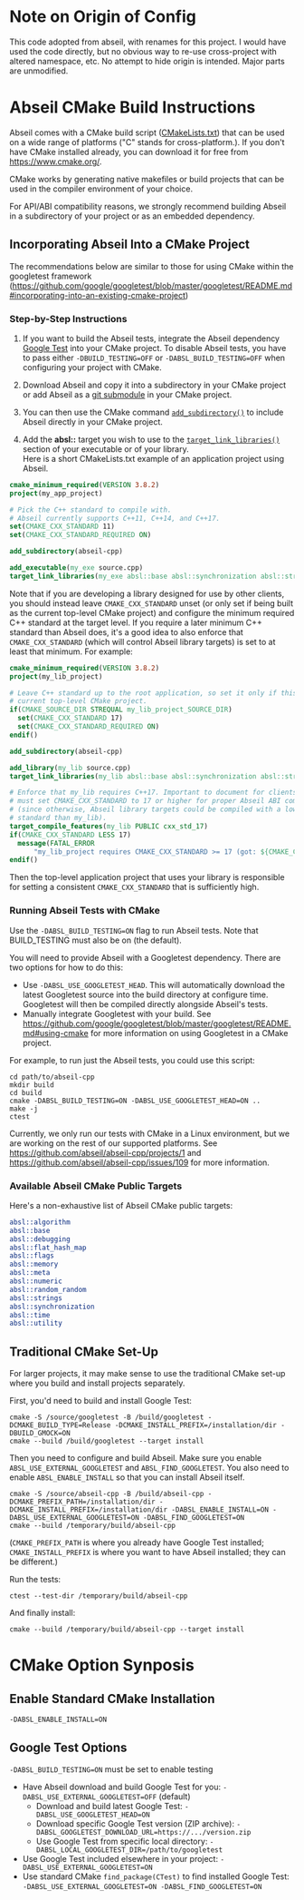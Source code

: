 # Note on Origin of Config

This code adopted from abseil, with renames for this project. I would have 
used the code directly, but no obvious way to re-use cross-project with altered namespace, etc.
No attempt to hide origin is intended. Major parts are unmodified.

# Abseil CMake Build Instructions

Abseil comes with a CMake build script ([CMakeLists.txt](../CMakeLists.txt))
that can be used on a wide range of platforms ("C" stands for cross-platform.).
If you don't have CMake installed already, you can download it for free from
<https://www.cmake.org/>.

CMake works by generating native makefiles or build projects that can
be used in the compiler environment of your choice.

For API/ABI compatibility reasons, we strongly recommend building Abseil in a
subdirectory of your project or as an embedded dependency.

## Incorporating Abseil Into a CMake Project

The recommendations below are similar to those for using CMake within the
googletest framework
(<https://github.com/google/googletest/blob/master/googletest/README.md#incorporating-into-an-existing-cmake-project>)

### Step-by-Step Instructions

1. If you want to build the Abseil tests, integrate the Abseil dependency
[Google Test](https://github.com/google/googletest) into your CMake
project. To disable Abseil tests, you have to pass either
`-DBUILD_TESTING=OFF` or `-DABSL_BUILD_TESTING=OFF` when configuring your
project with CMake.

2. Download Abseil and copy it into a subdirectory in your CMake project or add
Abseil as a [git submodule](https://git-scm.com/docs/git-submodule) in your
CMake project.

3. You can then use the CMake command
[`add_subdirectory()`](https://cmake.org/cmake/help/latest/command/add_subdirectory.html)
to include Abseil directly in your CMake project.

4. Add the **absl::** target you wish to use to the
[`target_link_libraries()`](https://cmake.org/cmake/help/latest/command/target_link_libraries.html)
section of your executable or of your library.<br>
Here is a short CMakeLists.txt example of an application project using Abseil.

```cmake
cmake_minimum_required(VERSION 3.8.2)
project(my_app_project)

# Pick the C++ standard to compile with.
# Abseil currently supports C++11, C++14, and C++17.
set(CMAKE_CXX_STANDARD 11)
set(CMAKE_CXX_STANDARD_REQUIRED ON)

add_subdirectory(abseil-cpp)

add_executable(my_exe source.cpp)
target_link_libraries(my_exe absl::base absl::synchronization absl::strings)
```

Note that if you are developing a library designed for use by other clients, you
should instead leave `CMAKE_CXX_STANDARD` unset (or only set if being built as
the current top-level CMake project) and configure the minimum required C++
standard at the target level. If you require a later minimum C++ standard than
Abseil does, it's a good idea to also enforce that `CMAKE_CXX_STANDARD` (which
will control Abseil library targets) is set to at least that minimum. For
example:

```cmake
cmake_minimum_required(VERSION 3.8.2)
project(my_lib_project)

# Leave C++ standard up to the root application, so set it only if this is the
# current top-level CMake project.
if(CMAKE_SOURCE_DIR STREQUAL my_lib_project_SOURCE_DIR)
  set(CMAKE_CXX_STANDARD 17)
  set(CMAKE_CXX_STANDARD_REQUIRED ON)
endif()

add_subdirectory(abseil-cpp)

add_library(my_lib source.cpp)
target_link_libraries(my_lib absl::base absl::synchronization absl::strings)

# Enforce that my_lib requires C++17. Important to document for clients that they
# must set CMAKE_CXX_STANDARD to 17 or higher for proper Abseil ABI compatibility
# (since otherwise, Abseil library targets could be compiled with a lower C++
# standard than my_lib).
target_compile_features(my_lib PUBLIC cxx_std_17)
if(CMAKE_CXX_STANDARD LESS 17)
  message(FATAL_ERROR
      "my_lib_project requires CMAKE_CXX_STANDARD >= 17 (got: ${CMAKE_CXX_STANDARD})")
endif()
```

Then the top-level application project that uses your library is responsible for
setting a consistent `CMAKE_CXX_STANDARD` that is sufficiently high.

### Running Abseil Tests with CMake

Use the `-DABSL_BUILD_TESTING=ON` flag to run Abseil tests.  Note that
BUILD_TESTING must also be on (the default).

You will need to provide Abseil with a Googletest dependency.  There are two
options for how to do this:

* Use `-DABSL_USE_GOOGLETEST_HEAD`.  This will automatically download the latest
Googletest source into the build directory at configure time.  Googletest will
then be compiled directly alongside Abseil's tests.
* Manually integrate Googletest with your build.  See
https://github.com/google/googletest/blob/master/googletest/README.md#using-cmake
for more information on using Googletest in a CMake project.

For example, to run just the Abseil tests, you could use this script:

```
cd path/to/abseil-cpp
mkdir build
cd build
cmake -DABSL_BUILD_TESTING=ON -DABSL_USE_GOOGLETEST_HEAD=ON ..
make -j
ctest
```

Currently, we only run our tests with CMake in a Linux environment, but we are
working on the rest of our supported platforms. See
https://github.com/abseil/abseil-cpp/projects/1 and
https://github.com/abseil/abseil-cpp/issues/109 for more information.

### Available Abseil CMake Public Targets

Here's a non-exhaustive list of Abseil CMake public targets:

```cmake
absl::algorithm
absl::base
absl::debugging
absl::flat_hash_map
absl::flags
absl::memory
absl::meta
absl::numeric
absl::random_random
absl::strings
absl::synchronization
absl::time
absl::utility
```

## Traditional CMake Set-Up

For larger projects, it may make sense to use the traditional CMake set-up where you build and install projects separately.

First, you'd need to build and install Google Test:
```
cmake -S /source/googletest -B /build/googletest -DCMAKE_BUILD_TYPE=Release -DCMAKE_INSTALL_PREFIX=/installation/dir -DBUILD_GMOCK=ON
cmake --build /build/googletest --target install
```

Then you need to configure and build Abseil. Make sure you enable `ABSL_USE_EXTERNAL_GOOGLETEST` and `ABSL_FIND_GOOGLETEST`. You also need to enable `ABSL_ENABLE_INSTALL` so that you can install Abseil itself.
```
cmake -S /source/abseil-cpp -B /build/abseil-cpp -DCMAKE_PREFIX_PATH=/installation/dir -DCMAKE_INSTALL_PREFIX=/installation/dir -DABSL_ENABLE_INSTALL=ON -DABSL_USE_EXTERNAL_GOOGLETEST=ON -DABSL_FIND_GOOGLETEST=ON
cmake --build /temporary/build/abseil-cpp
```

(`CMAKE_PREFIX_PATH` is where you already have Google Test installed; `CMAKE_INSTALL_PREFIX` is where you want to have Abseil installed; they can be different.)

Run the tests:
```
ctest --test-dir /temporary/build/abseil-cpp
```

And finally install:
```
cmake --build /temporary/build/abseil-cpp --target install
```

# CMake Option Synposis

## Enable Standard CMake Installation

`-DABSL_ENABLE_INSTALL=ON`

## Google Test Options

`-DABSL_BUILD_TESTING=ON` must be set to enable testing

- Have Abseil download and build Google Test for you: `-DABSL_USE_EXTERNAL_GOOGLETEST=OFF` (default)
  - Download and build latest Google Test: `-DABSL_USE_GOOGLETEST_HEAD=ON`
  - Download specific Google Test version (ZIP archive): `-DABSL_GOOGLETEST_DOWNLOAD_URL=https://.../version.zip`
  - Use Google Test from specific local directory: `-DABSL_LOCAL_GOOGLETEST_DIR=/path/to/googletest`
- Use Google Test included elsewhere in your project: `-DABSL_USE_EXTERNAL_GOOGLETEST=ON`
- Use standard CMake `find_package(CTest)` to find installed Google Test: `-DABSL_USE_EXTERNAL_GOOGLETEST=ON -DABSL_FIND_GOOGLETEST=ON`
